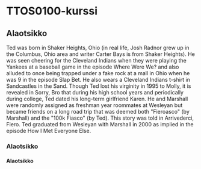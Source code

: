 # TTOS0100-kurssi

## Alaotsikko
Ted was born in Shaker Heights, Ohio (in real life, Josh Radnor grew up in the Columbus, Ohio area and writer Carter Bays is from Shaker Heights). He was seen cheering for the Cleveland Indians when they were playing the Yankees at a baseball game in the episode Where Were We? and also alluded to once being trapped under a fake rock at a mall in Ohio when he was 9 in the episode Slap Bet. He also wears a Cleveland Indians t-shirt in Sandcastles in the Sand. Though Ted lost his virginity in 1995 to Molly, it is revealed in Sorry, Bro that during his high school years and periodically during college, Ted dated his long-term girlfriend Karen. He and Marshall were randomly assigned as freshman year roommates at Wesleyan but became friends on a long road trip that was deemed both "Fieroasco" (by Marshall) and the "100k Fiasco" (by Ted). This story was told in Arrivederci, Fiero. Ted graduated from Wesleyan with Marshall in 2000 as implied in the episode How I Met Everyone Else. 

### Alaotsikko

#### Alaotsikko
